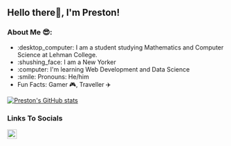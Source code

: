 <h2>Hello there👋, I'm Preston!</h2>


<h3>About Me 😎:</h3>
<ul>
  <li>:desktop_computer: I am a student studying Mathematics and Computer Science at Lehman College.</li>
  <li>:shushing_face: I am a New Yorker </li>
  <li>:computer: I'm learning Web Development and Data Science</li>
  <li>:smile: Pronouns: He/him </li>
  <li>Fun Facts: Gamer 🎮, Traveller ✈️</li>
</ul>

[![Preston's GitHub stats](https://github-readme-stats.vercel.app/api?username=PrestBlake25)](https://github.com/anuraghazra/github-readme-stats)

<h3>Links To Socials</h3>
<a href="www.linkedin.com/in/preston-blake25">
  <img align="left" alt="Preston's LinkedIn" width="22px" src="https://cdn.jsdelivr.net/npm/simple-icons@v3/icons/linkedin.svg" />
</a>


<!--
**PrestBlake25/PrestBlake25** is a ✨ _special_ ✨ repository because its `README.md` (this file) appears on your GitHub profile.

Here are some ideas to get you started:

- 🔭 I’m currently working on ...
- 🌱 I’m currently learning ...
- 👯 I’m looking to collaborate on ...
- 🤔 I’m looking for help with ...
- 💬 Ask me about ...
- 📫 How to reach me: ...
- 😄 Pronouns: ...
- ⚡ Fun fact: ...
-->
